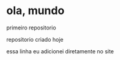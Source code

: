 # ola, mundo
primeiro repositorio

repositorio criado hoje

essa linha eu adicionei diretamente no site
